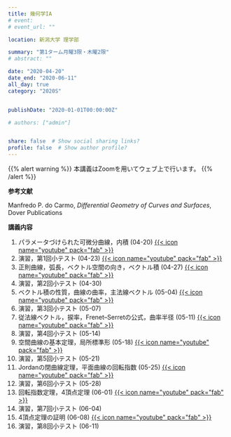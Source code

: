 ```yaml
---
title: 幾何学IA
# event: 
# event_url: ""

location: 新潟大学 理学部

summary: "第1ターム月曜3限・木曜2限"
# abstract: ""

date: "2020-04-20"
date_end: "2020-06-11"
all_day: true
category: "2020S"


publishDate: "2020-01-01T00:00:00Z"

# authors: ["admin"]


share: false  # Show social sharing links?
profile: false  # Show author profile?
---
```

{{% alert warning %}}
本講義はZoomを用いてウェブ上で行います。
{{% /alert %}}

**参考文献**

Manfredo P. do Carmo, *Differential Geometry of Curves and Surfaces*, Dover Publications

**講義内容**

1. パラメータづけられた可微分曲線，内積 (04-20)
	[{{< icon name="youtube" pack="fab" >}}](https://youtu.be/zNHWDN51UGw)
2. 演習，第1回小テスト (04-23)
	[{{< icon name="youtube" pack="fab" >}}](https://youtu.be/H4eZM4tqqvE)
3. 正則曲線，弧長，ベクトル空間の向き，ベクトル積 (04-27)
	[{{< icon name="youtube" pack="fab" >}}](https://youtu.be/6sbIZ0ZMx-c)
4. 演習，第2回小テスト (04-30)
5. ベクトル積の性質，曲線の曲率，主法線ベクトル (05-04)
	[{{< icon name="youtube" pack="fab" >}}](https://youtu.be/EMQr2Xx-ik8)
6. 演習，第3回小テスト (05-07)
7. 従法線ベクトル，捩率，Frenet–Serretの公式，曲率半径 (05-11)
	[{{< icon name="youtube" pack="fab" >}}](https://youtu.be/PfjMTS0TWH0)
8. 演習，第4回小テスト (05-14)
9. 空間曲線の基本定理，局所標準形 (05-18)
	[{{< icon name="youtube" pack="fab" >}}](https://youtu.be/NPJgLStyrO0)
10. 演習，第5回小テスト (05-21)
11. Jordanの閉曲線定理，平面曲線の回転指数 (05-25)
	[{{< icon name="youtube" pack="fab" >}}](https://youtu.be/z3Dw0IsGYbI)
12. 演習，第6回小テスト (05-28)
13. 回転指数定理，4頂点定理 (06-01)
	[{{< icon name="youtube" pack="fab" >}}](https://youtu.be/Hg77m11HAqs)
14. 演習，第7回小テスト (06-04)
15. 4頂点定理の証明 (06-08)
	[{{< icon name="youtube" pack="fab" >}}](https://youtu.be/BZfRVcBJDbA)
16. 演習，第8回小テスト (06-11)
